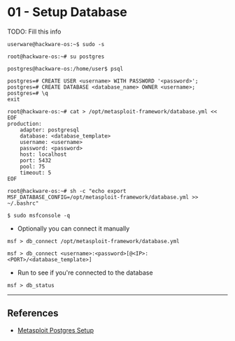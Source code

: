 # 01 - Setup Database

TODO: Fill this info

```
userware@hackware-os:~$ sudo -s

root@hackware-os:~# su postgres

postgres@hackware-os:/home/user$ psql

postgres=# CREATE USER <username> WITH PASSWORD '<password>';
postgres=# CREATE DATABASE <database_name> OWNER <username>;
postgres=# \q
exit
```

```
root@hackware-os:~# cat > /opt/metasploit-framework/database.yml << EOF
production:
    adapter: postgresql
    database: <database_template>
    username: <username>
    password: <password>
    host: localhost
    port: 5432
    pool: 75
    timeout: 5
EOF

root@hackware-os:~# sh -c "echo export MSF_DATABASE_CONFIG=/opt/metasploit-framework/database.yml >> ~/.bashrc"
```

```
$ sudo msfconsole -q
```

- Optionally you can connect it manually

```
msf > db_connect /opt/metasploit-framework/database.yml

msf > db_connect <username>:<password>[@<IP>:<PORT>/<database_template>]
```

- Run to see if you're connected to the database

```
msf > db_status
```

---
## References

- [Metasploit Postgres Setup](https://fedoraproject.org/wiki/Metasploit_Postgres_Setup)